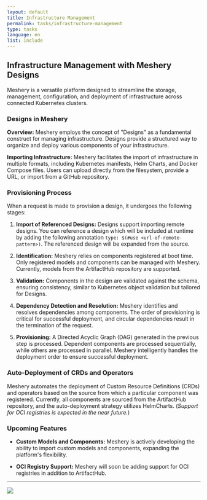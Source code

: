 ```yaml
---
layout: default
title: Infrastructure Management
permalink: tasks/infrastructure-management
type: tasks
language: en
list: include
---
```


## Infrastructure Management with Meshery Designs

Meshery is a versatile platform designed to streamline the storage, management, configuration, and deployment of infrastructure across connected Kubernetes clusters.

### Designs in Meshery
**Overview:**
Meshery employs the concept of "Designs" as a fundamental construct for managing infrastructure. Designs provide a structured way to organize and deploy various components of your infrastructure.

**Importing Infrastructure:**
Meshery facilitates the import of infrastructure in multiple formats, including Kubernetes manifests, Helm Charts, and Docker Compose files. Users can upload directly from the filesystem, provide a URL, or import from a GitHub repository.

### Provisioning Process

When a request is made to provision a design, it undergoes the following stages:

1. **Import of Referenced Designs:**
   Designs support importing remote designs. You can reference a design which will be included at runtime by adding the following annotation `type: $(#use <url-of-remote-pattern>)`. The referenced design will be expanded from the source.

2. **Identification:**
   Meshery relies on components registered at boot time. Only registered models and components can be managed with Meshery. Currently, models from the ArtifactHub repository are supported.

3. **Validation:**
   Components in the design are validated against the schema, ensuring consistency, similar to Kubernetes object validation but tailored for Designs.

4. **Dependency Detection and Resolution:**
   Meshery identifies and resolves dependencies among components. The order of provisioning is critical for successful deployment, and circular dependencies result in the termination of the request.

5. **Provisioning:**
   A Directed Acyclic Graph (DAG) generated in the previous step is processed. Dependent components are processed sequentially, while others are processed in parallel. Meshery intelligently handles the deployment order to ensure successful deployment.

### Auto-Deployment of CRDs and Operators

Meshery automates the deployment of Custom Resource Definitions (CRDs) and operators based on the source from which a particular component was registered. Currently, all components are sourced from the ArtifactHub repository, and the auto-deployment strategy utilizes HelmCharts. (_Support for OCI registries is expected in the near future._)

### Upcoming Features

- **Custom Models and Components:**
  Meshery is actively developing the ability to import custom models and components, expanding the platform's flexibility.

- **OCI Registry Support:**
  Meshery will soon be adding support for OCI registries in addition to ArtifactHub.

---

<img src="{{ site.baseurl }}/assets/img/configuration-management/meshery-applications.png" />
